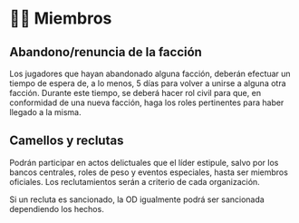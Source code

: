 # 🕵️‍♀️ Miembros

## Abandono/renuncia de la facción

Los jugadores que hayan abandonado alguna facción, deberán efectuar un tiempo de espera de, a lo menos, 5 días para volver a unirse a alguna otra facción. Durante este tiempo, se deberá hacer rol civil para que, en conformidad de una nueva facción, haga los roles pertinentes para haber llegado a la misma.

## Camellos y reclutas

Podrán participar en actos delictuales que el líder estipule, salvo por los bancos centrales, roles de peso y eventos especiales, hasta ser miembros oficiales. Los reclutamientos serán a criterio de cada organización.

Si un recluta es sancionado, la OD igualmente podrá ser sancionada dependiendo los hechos.

